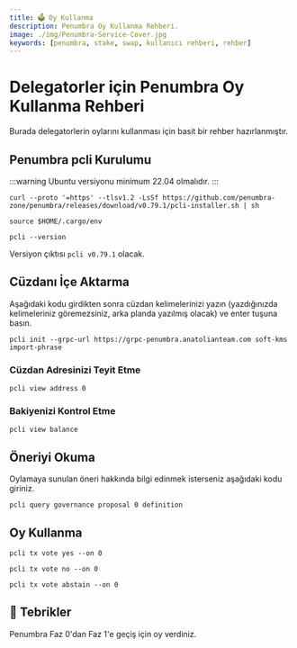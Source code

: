 ```yaml
---
title: 🗳️ Oy Kullanma
description: Penumbra Oy Kullanma Rehberi.
image: ./img/Penumbra-Service-Cover.jpg
keywords: [penumbra, stake, swap, kullanıcı rehberi, rehber]
---
```


# Delegatorler için Penumbra Oy Kullanma Rehberi

Burada delegatorlerin oylarını kullanması için basit bir rehber hazırlanmıştır. 

## Penumbra pcli Kurulumu

:::warning
Ubuntu versiyonu minimum 22.04 olmalıdır.
:::

```shell
curl --proto '=https' --tlsv1.2 -LsSf https://github.com/penumbra-zone/penumbra/releases/download/v0.79.1/pcli-installer.sh | sh
```
```shell
source $HOME/.cargo/env
```
```shell
pcli --version
```
Versiyon çıktısı `pcli v0.79.1` olacak.

## Cüzdanı İçe Aktarma
Aşağıdaki kodu girdikten sonra cüzdan kelimelerinizi yazın (yazdığınızda kelimeleriniz göremezsiniz, arka planda yazılmış olacak) ve enter tuşuna basın. 

```shell
pcli init --grpc-url https://grpc-penumbra.anatolianteam.com soft-kms import-phrase 
```

### Cüzdan Adresinizi Teyit Etme 
```shell
pcli view address 0
```

### Bakiyenizi Kontrol Etme
```shell
pcli view balance
```

## Öneriyi Okuma
Oylamaya sunulan öneri hakkında bilgi edinmek isterseniz aşağıdaki kodu giriniz.
```shell
pcli query governance proposal 0 definition
```

## Oy Kullanma
```shell
pcli tx vote yes --on 0
```
```shell
pcli tx vote no --on 0
```
```shell
pcli tx vote abstain --on 0
```

## 🎉 Tebrikler

Penumbra Faz 0'dan Faz 1'e geçiş için oy verdiniz. 